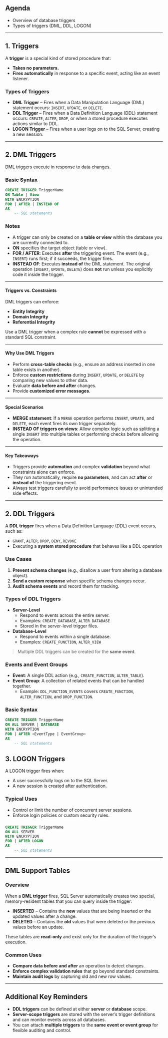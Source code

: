 ## Agenda
- Overview of database triggers  
- Types of triggers (DML, DDL, LOGON)  
---
## 1. Triggers
A **trigger** is a special kind of stored procedure that:
- **Takes no parameters.**
- **Fires automatically** in response to a specific event, acting like an event listener.

### Types of Triggers
- **DML Trigger** – Fires when a Data Manipulation Language (DML) statement occurs: `INSERT`, `UPDATE`, or `DELETE`.
- **DDL Trigger** – Fires when a Data Definition Language (DDL) statement occurs: `CREATE`, `ALTER`, `DROP`, or when a stored procedure executes actions similar to DDL.
- **LOGON Trigger** – Fires when a user logs on to the SQL Server, creating a new session.

---
## 2. DML Triggers
DML triggers execute in response to data changes.

### Basic Syntax
```sql
CREATE TRIGGER TriggerName
ON Table | View
WITH ENCRYPTION
FOR | AFTER | INSTEAD OF
AS
    -- SQL statements
```
### Notes

- A trigger can only be created on a **table or view** within the database you are currently connected to.  
- **ON** specifies the target object (table or view).  
- **FOR / AFTER**: Executes **after** the triggering event. The event (e.g., `INSERT`) runs first; if it succeeds, the trigger fires.  
- **INSTEAD OF**: Executes **instead of** the DML statement. The original operation (`INSERT`, `UPDATE`, `DELETE`) does **not** run unless you explicitly code it inside the trigger.

---

#### Triggers vs. Constraints
DML triggers can enforce:
- **Entity Integrity**  
- **Domain Integrity**  
- **Referential Integrity**

Use a DML trigger when a complex rule **cannot** be expressed with a standard SQL constraint.

---

#### Why Use DML Triggers
- Perform **cross-table checks** (e.g., ensure an address inserted in one table exists in another).  
- Enforce **custom restrictions** during `INSERT`, `UPDATE`, or `DELETE` by comparing new values to other data.  
- Evaluate **data before and after** changes.  
- Provide **customized error messages**.

---

#### Special Scenarios
- **MERGE statement**: If a `MERGE` operation performs `INSERT`, `UPDATE`, and `DELETE`, each event fires its own trigger separately.  
- **INSTEAD OF triggers on views**: Allow complex logic such as splitting a single `INSERT` into multiple tables or performing checks before allowing the operation.

---

#### Key Takeaways
- Triggers provide **automation** and complex **validation** beyond what constraints alone can enforce.  
- They run automatically, require **no parameters**, and can act **after** or **instead of** the triggering event.  
- Always test triggers carefully to avoid performance issues or unintended side effects.
---

## 2. DDL Triggers
A **DDL trigger** fires when a Data Definition Language (DDL) event occurs, such as:
- `GRANT`, `ALTER`, `DROP`, `DENY`, `REVOKE`
- Executing a **system stored procedure** that behaves like a DDL operation

### Use Cases
1. **Prevent schema changes** (e.g., disallow a user from altering a database object).
2. **Send a custom response** when specific schema changes occur.
3. **Audit schema events** and record them for tracking.

### Types of DDL Triggers
- **Server-Level**  
  - Respond to events across the entire server.  
  - Examples: `CREATE_DATABASE`, `ALTER_DATABASE`  
  - Stored in the server-level trigger files.
- **Database-Level**  
  - Respond to events within a single database.  
  - Examples: `CREATE_FUNCTION`, `ALTER_VIEW`  

> Multiple DDL triggers can be created for the **same event**.

### Events and Event Groups
- **Event**: A single DDL action (e.g., `CREATE_FUNCTION`, `ALTER_TABLE`).
- **Event Group**: A collection of related events that can be handled together.  
  - Example: `DDL_FUNCTION_EVENTS` covers `CREATE_FUNCTION`, `ALTER_FUNCTION`, and `DROP_FUNCTION`.

### Basic Syntax
```sql
CREATE TRIGGER TriggerName
ON ALL SERVER | DATABASE
WITH ENCRYPTION
FOR | AFTER <EventType | EventGroup>
AS
    -- SQL statements
```
## 3. LOGON Triggers
A LOGON trigger fires when:
- A user successfully logs on to the SQL Server.
- A new session is created after authentication.

### Typical Uses
- Control or limit the number of concurrent server sessions.
- Enforce login policies or custom security rules.

### 
```sql
CREATE TRIGGER TriggerName
ON ALL SERVER
WITH ENCRYPTION
FOR | AFTER LOGON
AS
    -- SQL statements
```
---
## DML Support Tables

### Overview
When a **DML trigger** fires, SQL Server automatically creates two special, memory-resident tables that you can query inside the trigger:

- **INSERTED** – Contains the **new** values that are being inserted or the updated values after a change.  
- **DELETED** – Contains the **old** values that were deleted or the previous values before an update.

These tables are **read-only** and exist only for the duration of the trigger’s execution.

### Common Uses
- **Compare data before and after** an operation to detect changes.  
- **Enforce complex validation rules** that go beyond standard constraints.  
- **Maintain audit logs** by capturing old and new row values.

---

## Additional Key Reminders

- **DDL triggers** can be defined at either **server** or **database** scope.  
- **Server-scope triggers** are stored with the server’s trigger definitions and can monitor events across all databases.  
- You can attach **multiple triggers** to the **same event or event group** for flexible auditing and control.
